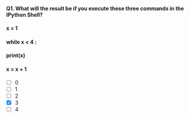 #### Q1. What will the result be if you execute these three commands in the IPython Shell?
#### x = 1
#### while x < 4 :
####     print(x)
 ####    x = x + 1
- [ ] 0
- [ ] 1
- [ ] 2
- [x] 3
- [ ] 4
